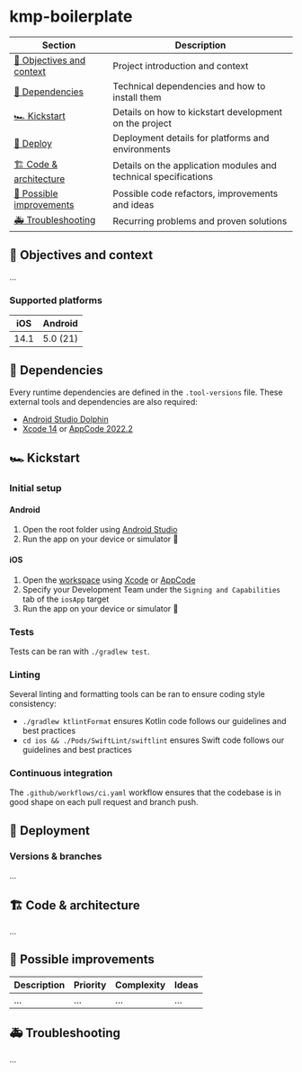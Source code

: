 # kmp-boilerplate

| Section                                               | Description                                                     |
|-------------------------------------------------------|-----------------------------------------------------------------|
| [🎯 Objectives and context](#-objectives-and-context) | Project introduction and context                                |
| [🚧 Dependencies](#-dependencies)                     | Technical dependencies and how to install them                  |
| [🏎 Kickstart](#-kickstart)                           | Details on how to kickstart development on the project          |
| [🚀 Deploy](#-deployment)                             | Deployment details for platforms and environments               |
| [🏗 Code & architecture](#-code--architecture)        | Details on the application modules and technical specifications |
| [🔭 Possible improvements](#-possible-improvements)   | Possible code refactors, improvements and ideas                 |
| [🚑 Troubleshooting](#-troubleshooting)               | Recurring problems and proven solutions                         |

## 🎯 Objectives and context

…

### Supported platforms

| iOS  | Android  |
|------|----------|
| 14.1 | 5.0 (21) |

## 🚧 Dependencies

Every runtime dependencies are defined in the `.tool-versions` file. These external tools and
dependencies are also required:

- [Android Studio Dolphin](https://developer.android.com/studio)
- [Xcode 14](https://developer.apple.com/xcode/)
  or [AppCode 2022.2](https://www.jetbrains.com/objc/)

## 🏎 Kickstart

### Initial setup

#### Android

1. Open the root folder using [Android Studio](https://developer.android.com/studio)
2. Run the app on your device or simulator 🚀

#### iOS

1. Open the [workspace](./ios/iosApp.xcworkspace) using [Xcode](https://developer.apple.com/xcode/)
   or [AppCode](https://www.jetbrains.com/objc/)
2. Specify your Development Team under the `Signing and Capabilities` tab of the `iosApp` target
3. Run the app on your device or simulator 🚀

### Tests

Tests can be ran with `./gradlew test`.

### Linting

Several linting and formatting tools can be ran to ensure coding style consistency:

- `./gradlew ktlintFormat` ensures Kotlin code follows our guidelines and best practices
- `cd ios && ./Pods/SwiftLint/swiftlint` ensures Swift code follows our guidelines and best
  practices

### Continuous integration

The `.github/workflows/ci.yaml` workflow ensures that the codebase is in good shape on each pull
request and branch push.

## 🚀 Deployment

### Versions & branches

…

## 🏗 Code & architecture

…

## 🔭 Possible improvements

| Description | Priority | Complexity | Ideas |
|-------------|----------|------------|-------|
| …           | …        | …          | …     |

## 🚑 Troubleshooting

…
